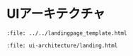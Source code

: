 # UIアーキテクチャ

```{raw} html
:file: ../../landingpage_template.html
```

```{raw} html
:file: ui-architecture/landing.html
```